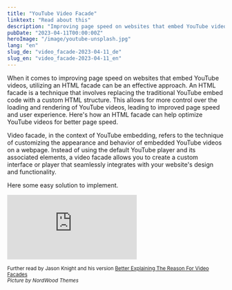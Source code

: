 ```yaml
---
title: "YouTube Video Facade"
linktext: "Read about this"
description: "Improving page speed on websites that embed YouTube videos"
pubDate: "2023-04-11T00:00:00Z"
heroImage: "/image/youtube-unsplash.jpg"
lang: "en"
slug_de: "video_facade-2023-04-11_de"
slug_en: "video_facade-2023-04-11_en"
---
```


When it comes to improving page speed on websites that embed YouTube videos, utilizing an HTML facade can be an effective approach. An HTML facade is a technique that involves replacing the traditional YouTube embed code with a custom HTML structure. This allows for more control over the loading and rendering of YouTube videos, leading to improved page speed and user experience. Here's how an HTML facade can help optimize YouTube videos for better page speed.

Video facade, in the context of YouTube embedding, refers to the technique of customizing the appearance and behavior of embedded YouTube videos on a webpage. Instead of using the default YouTube player and its associated elements, a video facade allows you to create a custom interface or player that seamlessly integrates with your website's design and functionality.

Here some easy solution to implement.

<iframe class="w-full aspect-[4/3] lg:aspect-video" scrolling="no" title="Dialog controlled out animation" src="https://codepen.io/tutsplus/embed/RRVRMo?default-tab=html%2Cresult&editable=true&theme-id=light" frameborder="no" loading="lazy" allowtransparency="true" allowfullscreen="true">
    See the Pen <a href="https://codepen.io/tutsplus/pen/RRVRMo">
  How to “Lazy Load” Embedded YouTube Videos</a> by Envato Tuts+ (<a href="https://codepen.io/tutsplus">@tutsplus</a>) on <a href="https://codepen.io">CodePen</a>.
</iframe>


<small>Further read by Jason Knight and his version [Better Explaining The Reason For Video Facades](https://medium.com/codex/better-explaining-the-reason-for-video-facades-f774d9795c03)</small><br />
<small><i>Picture by NordWood Themes</i></small>